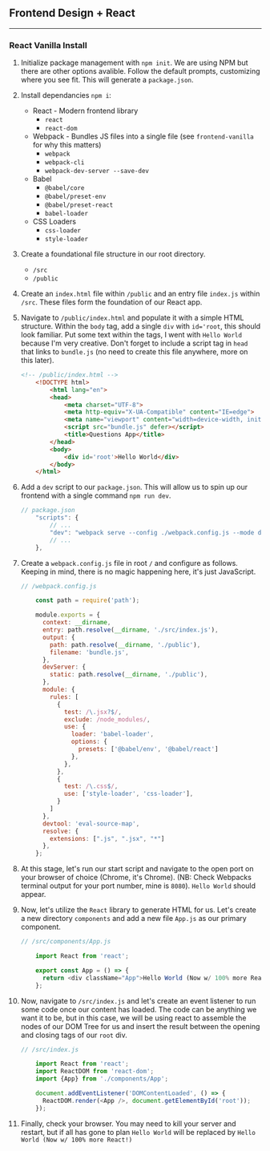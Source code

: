 ## Frontend Design + React

---

### React Vanilla Install

1. Initialize package management with `npm init`. We are using NPM but there are other options avalible. Follow the default prompts, customizing where you see fit. This will generate a `package.json`.

2. Install dependancies `npm i`:
    - React - Modern frontend library
      - `react`
      - `react-dom`
    - Webpack - Bundles JS files into a single file (see `frontend-vanilla` for why this matters)
      - `webpack`
      - `webpack-cli`
      - `webpack-dev-server --save-dev`
    - Babel
      - `@babel/core`
      - `@babel/preset-env`
      - `@babel/preset-react`
      - `babel-loader`
    - CSS Loaders
      - `css-loader`
      - `style-loader`

3. Create a foundational file structure in our root directory.
    - `/src`
    - `/public`

4. Create an `index.html` file within `/public` and an entry file `index.js` within `/src`. These files form the foundation of our React app.
   
5. Navigate to `/public/index.html` and populate it with a simple HTML structure. Within the `body` tag, add a single `div` with `id='root`, this should look familiar. Put some text within the tags, I went with `Hello World` because I'm very creative. Don't forget to include a script tag in `head` that links to `bundle.js` (no need to create this file anywhere, more on this later).

    ~~~html 
    <!-- /public/index.html -->
        <!DOCTYPE html>
            <html lang="en">
            <head>
                <meta charset="UTF-8">
                <meta http-equiv="X-UA-Compatible" content="IE=edge">
                <meta name="viewport" content="width=device-width, initial-scale=1.0">
                <script src="bundle.js" defer></script> 
                <title>Questions App</title>
            </head>
            <body>
                <div id='root'>Hello World</div>
            </body>
        </html>
    ~~~

6. Add a `dev` script to our `package.json`. This will allow us to spin up our frontend with a single command `npm run dev`. 

    ~~~js
    // package.json
        "scripts": {
            // ...
            "dev": "webpack serve --config ./webpack.config.js --mode development",
            // ...
        },
    ~~~
    
7. Create a `webpack.config.js` file in root `/` and configure as follows. Keeping in mind, there is no magic happening here, it's just JavaScript.

    ~~~js
    // /webpack.config.js

        const path = require('path');

        module.exports = {
          context: __dirname,
          entry: path.resolve(__dirname, './src/index.js'),
          output: {
            path: path.resolve(__dirname, './public'),
            filename: 'bundle.js',
          },
          devServer: {
            static: path.resolve(__dirname, './public'),
          },
          module: {
            rules: [
              {
                test: /\.jsx?$/,
                exclude: /node_modules/,
                use: {
                  loader: 'babel-loader',
                  options: {
                    presets: ['@babel/env', '@babel/react']
                  },
                },
              },
              { 
                test: /\.css$/,
                use: ['style-loader', 'css-loader'],
              }
            ]
          },
          devtool: 'eval-source-map',
          resolve: {
            extensions: [".js", ".jsx", "*"]
          },
        };

    ~~~


8. At this stage, let's run our start script and navigate to the open port on your browser of choice (Chrome, it's Chrome). (NB: Check Webpacks terminal output for your port number, mine is `8080`). `Hello World` should appear.

9. Now, let's utilize the `React` library to generate HTML for us. Let's create a new directory `components` and add a new file `App.js` as our primary component.

    ~~~js
    // /src/components/App.js

        import React from 'react';

        export const App = () => {
          return <div className="App">Hello World (Now w/ 100% more React!)</div>
        };

    ~~~


10. Now, navigate to `/src/index.js` and let's create an event listener to run some code once our content has loaded. The code can be anything we want it to be, but in this case, we will be using react to assemble the nodes of our DOM Tree for us and insert the result between the opening and closing tags of our `root` div.  

    ~~~js
    // /src/index.js

        import React from 'react';
        import ReactDOM from 'react-dom';
        import {App} from './components/App';

        document.addEventListener('DOMContentLoaded', () => {
          ReactDOM.render(<App />, document.getElementById('root'));
        });

    ~~~

11. Finally, check your browser. You may need to kill your server and restart, but if all has gone to plan `Hello World` will be replaced by `Hello World (Now w/ 100% more React!)` 